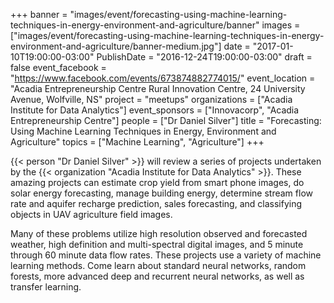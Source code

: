 +++
banner = "images/event/forecasting-using-machine-learning-techniques-in-energy-environment-and-agriculture/banner"
images = ["images/event/forecasting-using-machine-learning-techniques-in-energy-environment-and-agriculture/banner-medium.jpg"]
date = "2017-01-10T19:00:00-03:00"
PublishDate = "2016-12-24T19:00:00-03:00"
draft = false
event_facebook = "https://www.facebook.com/events/673874882774015/"
event_location = "Acadia Entrepreneurship Centre Rural Innovation Centre, 24 University Avenue, Wolfville, NS"
project = "meetups"
organizations = ["Acadia Institute for Data Analytics"]
event_sponsors = ["Innovacorp", "Acadia Entrepreneurship Centre"]
people = ["Dr Daniel Silver"]
title = "Forecasting: Using Machine Learning Techniques in Energy, Environment and Agriculture"
topics = ["Machine Learning", "Agriculture"]
+++

{{< person "Dr Daniel Silver" >}} will review a series of projects undertaken by the {{< organization "Acadia Institute for Data Analytics" >}}.  These amazing projects can estimate crop yield from smart phone images, do solar energy forecasting, manage building energy, determine stream flow rate and aquifer recharge prediction, sales forecasting, and classifying objects in UAV agriculture field images.  

Many of these problems utilize high resolution observed and forecasted weather, high definition and multi-spectral digital images, and 5 minute through 60 minute data flow rates.  These projects use a variety of machine learning methods.  Come learn about standard neural networks, random forests, more advanced deep and recurrent neural networks, as well as transfer learning.
